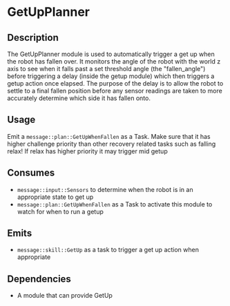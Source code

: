 # GetUpPlanner

## Description

The GetUpPlanner module is used to automatically trigger a get up when the robot has fallen over.
It monitors the angle of the robot with the world z axis to see when it falls past a set threshold angle (the "fallen_angle") before triggering a delay (inside the getup module) which then triggers a getup action once elapsed.
The purpose of the delay is to allow the robot to settle to a final fallen position before any sensor readings are taken to more accurately determine which side it has fallen onto.

## Usage

Emit a `message::plan::GetUpWhenFallen` as a Task.
Make sure that it has higher challenge priority than other recovery related tasks such as falling relax!
If relax has higher priority it may trigger mid getup

## Consumes

- `message::input::Sensors` to determine when the robot is in an appropriate state to get up
- `message::plan::GetUpWhenFallen` as a Task to activate this module to watch for when to run a getup

## Emits

- `message::skill::GetUp` as a task to trigger a get up action when appropriate

## Dependencies

- A module that can provide GetUp
